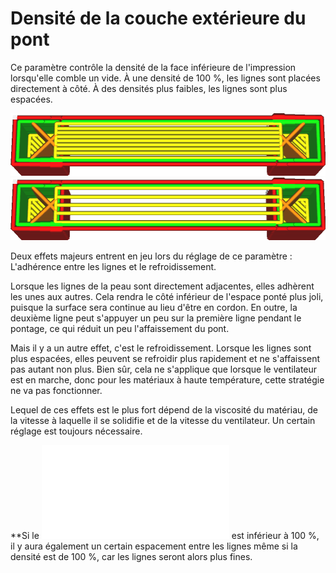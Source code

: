 Densité de la couche extérieure du pont
===

Ce paramètre contrôle la densité de la face inférieure de l'impression lorsqu'elle comble un vide. À une densité de 100 %, les lignes sont placées directement à côté. À des densités plus faibles, les lignes sont plus espacées.

![À une densité de 100 %, les lignes sont placées directement les unes à côté des autres](../../../articles/images/bridge_skin_density_100.png)
![A une densité de 50%, il y a un certain espacement entre les lignes](../../../articles/images/bridge_skin_density_50.png)

Deux effets majeurs entrent en jeu lors du réglage de ce paramètre : L'adhérence entre les lignes et le refroidissement.

Lorsque les lignes de la peau sont directement adjacentes, elles adhèrent les unes aux autres. Cela rendra le côté inférieur de l'espace ponté plus joli, puisque la surface sera continue au lieu d'être en cordon. En outre, la deuxième ligne peut s'appuyer un peu sur la première ligne pendant le pontage, ce qui réduit un peu l'affaissement du pont.

Mais il y a un autre effet, c'est le refroidissement. Lorsque les lignes sont plus espacées, elles peuvent se refroidir plus rapidement et ne s'affaissent pas autant non plus. Bien sûr, cela ne s'applique que lorsque le ventilateur est en marche, donc pour les matériaux à haute température, cette stratégie ne va pas fonctionner.

Lequel de ces effets est le plus fort dépend de la viscosité du matériau, de la vitesse à laquelle il se solidifie et de la vitesse du ventilateur. Un certain réglage est toujours nécessaire.

**Si le ![débit de la peau du pont](./bridge_skin_material_flow.md) est inférieur à 100 %, il y aura également un certain espacement entre les lignes même si la densité est de 100 %, car les lignes seront alors plus fines.
